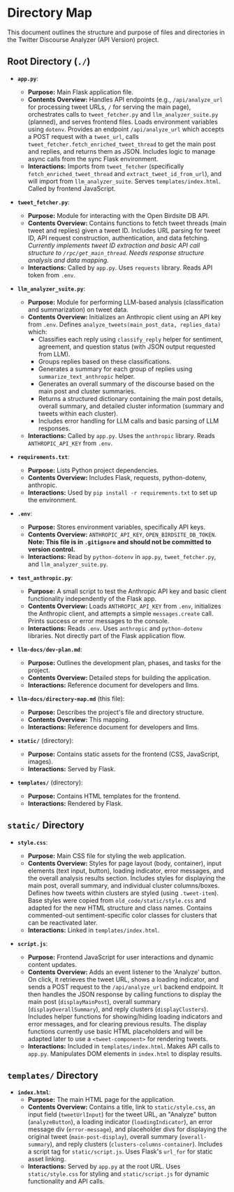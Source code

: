 # Directory Map

This document outlines the structure and purpose of files and directories in the Twitter Discourse Analyzer (API Version) project.

## Root Directory (`./`)

*   **`app.py`**: 
    *   **Purpose:** Main Flask application file.
    *   **Contents Overview:** Handles API endpoints (e.g., `/api/analyze_url` for processing tweet URLs, `/` for serving the main page), orchestrates calls to `tweet_fetcher.py` and `llm_analyzer_suite.py` (planned), and serves frontend files. Loads environment variables using `dotenv`. Provides an endpoint `/api/analyze_url` which accepts a POST request with a `tweet_url`, calls `tweet_fetcher.fetch_enriched_tweet_thread` to get the main post and replies, and returns them as JSON. Includes logic to manage async calls from the sync Flask environment.
    *   **Interactions:** Imports from `tweet_fetcher` (specifically `fetch_enriched_tweet_thread` and `extract_tweet_id_from_url`), and will import from `llm_analyzer_suite`. Serves `templates/index.html`. Called by frontend JavaScript.

*   **`tweet_fetcher.py`**:
    *   **Purpose:** Module for interacting with the Open Birdsite DB API.
    *   **Contents Overview:** Contains functions to fetch tweet threads (main tweet and replies) given a tweet ID. Includes URL parsing for tweet ID, API request construction, authentication, and data fetching. *Currently implements tweet ID extraction and basic API call structure to `/rpc/get_main_thread`. Needs response structure analysis and data mapping.*
    *   **Interactions:** Called by `app.py`. Uses `requests` library. Reads API token from `.env`.

*   **`llm_analyzer_suite.py`**:
    *   **Purpose:** Module for performing LLM-based analysis (classification and summarization) on tweet data.
    *   **Contents Overview:** Initializes an Anthropic client using an API key from `.env`. Defines `analyze_tweets(main_post_data, replies_data)` which:
        *   Classifies each reply using `classify_reply` helper for sentiment, agreement, and question status (with JSON output requested from LLM).
        *   Groups replies based on these classifications.
        *   Generates a summary for each group of replies using `summarize_text_anthropic` helper.
        *   Generates an overall summary of the discourse based on the main post and cluster summaries.
        *   Returns a structured dictionary containing the main post details, overall summary, and detailed cluster information (summary and tweets within each cluster).
        *   Includes error handling for LLM calls and basic parsing of LLM responses.
    *   **Interactions:** Called by `app.py`. Uses the `anthropic` library. Reads `ANTHROPIC_API_KEY` from `.env`.

*   **`requirements.txt`**:
    *   **Purpose:** Lists Python project dependencies.
    *   **Contents Overview:** Includes Flask, requests, python-dotenv, anthropic.
    *   **Interactions:** Used by `pip install -r requirements.txt` to set up the environment.

*   **`.env`**:
    *   **Purpose:** Stores environment variables, specifically API keys.
    *   **Contents Overview:** `ANTHROPIC_API_KEY`, `OPEN_BIRDSITE_DB_TOKEN`. **Note: This file is in `.gitignore` and should not be committed to version control.**
    *   **Interactions:** Read by `python-dotenv` in `app.py`, `tweet_fetcher.py`, and `llm_analyzer_suite.py`.

*   **`test_anthropic.py`**:
    *   **Purpose:** A small script to test the Anthropic API key and basic client functionality independently of the Flask app.
    *   **Contents Overview:** Loads `ANTHROPIC_API_KEY` from `.env`, initializes the Anthropic client, and attempts a simple `messages.create` call. Prints success or error messages to the console.
    *   **Interactions:** Reads `.env`. Uses `anthropic` and `python-dotenv` libraries. Not directly part of the Flask application flow.

*   **`llm-docs/dev-plan.md`**:
    *   **Purpose:** Outlines the development plan, phases, and tasks for the project.
    *   **Contents Overview:** Detailed steps for building the application.
    *   **Interactions:** Reference document for developers and llms.

*   **`llm-docs/directory-map.md`** (this file):
    *   **Purpose:** Describes the project's file and directory structure.
    *   **Contents Overview:** This mapping.
    *   **Interactions:** Reference document for developers and llms.

*   **`static/`** (directory):
    *   **Purpose:** Contains static assets for the frontend (CSS, JavaScript, images).
    *   **Interactions:** Served by Flask.

*   **`templates/`** (directory):
    *   **Purpose:** Contains HTML templates for the frontend.
    *   **Interactions:** Rendered by Flask.

## `static/` Directory

*   **`style.css`**:
    *   **Purpose:** Main CSS file for styling the web application.
    *   **Contents Overview:** Styles for page layout (body, container), input elements (text input, button), loading indicator, error messages, and the overall analysis results section. Includes styles for displaying the main post, overall summary, and individual cluster columns/boxes. Defines how tweets within clusters are styled (using `.tweet-item`). Base styles were copied from `old_code/static/style.css` and adapted for the new HTML structure and class names. Contains commented-out sentiment-specific color classes for clusters that can be reactivated later.
    *   **Interactions:** Linked in `templates/index.html`.

*   **`script.js`**:
    *   **Purpose:** Frontend JavaScript for user interactions and dynamic content updates.
    *   **Contents Overview:** Adds an event listener to the 'Analyze' button. On click, it retrieves the tweet URL, shows a loading indicator, and sends a POST request to the `/api/analyze_url` backend endpoint. It then handles the JSON response by calling functions to display the main post (`displayMainPost`), overall summary (`displayOverallSummary`), and reply clusters (`displayClusters`). Includes helper functions for showing/hiding loading indicators and error messages, and for clearing previous results. The display functions currently use basic HTML placeholders and will be adapted later to use a `<tweet-component>` for rendering tweets.
    *   **Interactions:** Included in `templates/index.html`. Makes API calls to `app.py`. Manipulates DOM elements in `index.html` to display results.

## `templates/` Directory

*   **`index.html`**:
    *   **Purpose:** The main HTML page for the application.
    *   **Contents Overview:** Contains a title, link to `static/style.css`, an input field (`tweetUrlInput`) for the tweet URL, an "Analyze" button (`analyzeButton`), a loading indicator (`loadingIndicator`), an error message div (`error-message`), and placeholder divs for displaying the original tweet (`main-post-display`), overall summary (`overall-summary`), and reply clusters (`clusters-columns-container`). Includes a script tag for `static/script.js`. Uses Flask's `url_for` for static asset linking.
    *   **Interactions:** Served by `app.py` at the root URL. Uses `static/style.css` for styling and `static/script.js` for dynamic functionality and API calls.